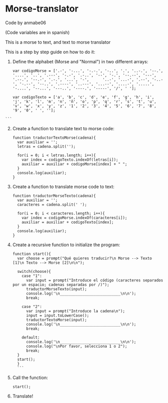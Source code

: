 # Morse-translator
Code by anmabe06

(Code variables are in spanish)

This is a morse to text, and text to morse translator

This is a step by step guide on how to do it:
  1. Define the alphabet (Morse and "Normal") in two different arrays:
      ```
      var codigoMorse = ['.-', '-...', '-.-.', '-..', '.', '..-.', '--.', '....', '..', '.---', '-.-', '.-..', '--', '-.', '--.--', '---', '.--.', '--.-', '.-.', '...', '-',      '..-', '...-', '.--', '-..-', '-.--', '--..', '.----', '..---', '...--', '....-', '.....', '-....', '--...', '---..', '----.', '-----', '/', ' '];

      var codigoTexto = ['a', 'b', 'c', 'd', 'e', 'f', 'g', 'h', 'i', 'j', 'k', 'l', 'm', 'n', 'ñ', 'o', 'p', 'q', 'r', 's', 't', 'u', 'v', 'w', 'x', 'y', 'z', '1', '2', '3', '4', '5', '6', '7', '8', '9', '0', ' ', ''];
    ```
  
  2. Create a function to translate text to morse code:
        ```
        function traductorTextoMorse(cadena){
          var auxiliar = '';
          letras = cadena.split('');

          for(i = 0; i < letras.length; i++){
            var index = codigoTexto.indexOf(letras[i]);
            auxiliar = auxiliar + codigoMorse[index] + " ";
          }
          console.log(auxiliar);
        }
        ```

  3. Create a function to translate morse code to text:
        ```
        function traductorMorseTexto(cadena){
          var auxiliar = '';
          caracteres = cadena.split(' ');

          for(i = 0; i < caracteres.length; i++){
            var index = codigoMorse.indexOf(caracteres[i]);
            auxiliar = auxiliar + codigoTexto[index];
          }
          console.log(auxiliar);
        }
        ```
  
  4. Create a recursive function to initialize the program:
        ```
        function start(){
          var choose = prompt("Qué quieres traducir?\n Morse --> Texto [1]\n Texto --> Morse [2]\n\n");

          switch(choose){
            case "1":
              var input = prompt("Introduce el código (caracteres separados por un espacio; cadenas separadas por /)");
              traductorMorseTexto(input);
              console.log('\n___________________________\n\n');
              break;

            case "2":
              var input = prompt("Introduce la cadena\n");
              input = input.toLowerCase();
              traductorTextoMorse(input);
              console.log('\n___________________________\n\n');
              break;

            default:
              console.log('\n___________________________\n\n');
              console.log("\nPor favor, selecciona 1 o 2");
              break;
          }
          start();
          }
          ```
  
  5. Call the function:
        ```
        start();
        ```
  
  6. Translate!
